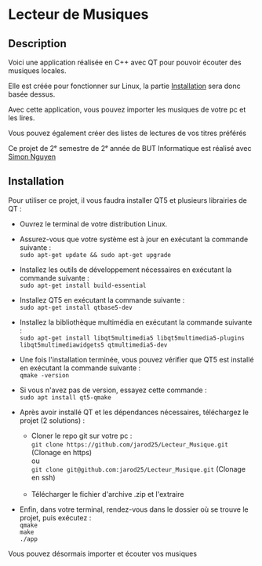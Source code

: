# Lecteur de Musiques

## Description

Voici une application réalisée en C++ avec QT pour pouvoir écouter des musiques locales.

Elle est créée pour fonctionner sur Linux, la partie [Installation](#Installation) sera donc basée dessus.

Avec cette application, vous pouvez importer les musiques de votre pc et les lires.

Vous pouvez également créer des listes de lectures de vos titres préférés

Ce projet de 2ᵉ semestre de 2ᵉ année de BUT Informatique est réalisé
avec [Simon Nguyen](https://github.com/Snguyen70)

## Installation

Pour utiliser ce projet, il vous faudra installer QT5 et plusieurs librairies de QT :

- Ouvrez le terminal de votre distribution Linux.


- Assurez-vous que votre système est à jour en exécutant la commande suivante : <br>
  `sudo apt-get update && sudo apt-get upgrade`


- Installez les outils de développement nécessaires en exécutant la commande suivante : <br>
  `sudo apt-get install build-essential`


- Installez QT5 en exécutant la commande suivante :<br>
  `sudo apt-get install qtbase5-dev`


- Installez la bibliothèque multimédia en exécutant la commande suivante : <br>
  `sudo apt-get install libqt5multimedia5 libqt5multimedia5-plugins libqt5multimediawidgets5 qtmultimedia5-dev`


- Une fois l'installation terminée, vous pouvez vérifier que QT5 est installé en exécutant la commande suivante : <br>
  `qmake -version`

- Si vous n'avez pas de version, essayez cette commande : <br>
  `sudo apt install qt5-qmake`


- Après avoir installé QT et les dépendances nécessaires, téléchargez le projet (2 solutions) : <br>
    - Cloner le repo git sur votre pc : <br>
      `git clone https://github.com/jarod25/Lecteur_Musique.git` (Clonage en https) <br>
      ou <br>
      `git clone git@github.com:jarod25/Lecteur_Musique.git` (Clonage en ssh) <br>
      <br>
    - Télécharger le fichier d'archive .zip et l'extraire


- Enfin, dans votre terminal, rendez-vous dans le dossier où se trouve le projet, puis exécutez : <br>
  `qmake` <br>
  `make` <br>
  `./app` <br>

Vous pouvez désormais importer et écouter vos musiques

